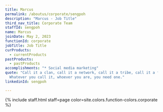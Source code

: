 ```yaml
---
title: Marcus
permalink: /aboutus/corporate/sengpoh
description: "Marcus - Job Title"
third_nav_title: Corporate Team
staffId: sengpoh
name: Marcus
joinDate: May 2, 2023
functionId: corporate
jobTitle: Job Title
curProducts:
  - currentProducts
pastProducts:
  - pastProducts
accomplishments: "* Social media marketing"
quote: "Call it a clan, call it a network, call it a tribe, call it a family:
  Whatever you call it, whoever you are, you need one."
linkedinId: sengpoh

---
```


{% include staff.html staff=page color=site.colors.function-colors.corporate %}
